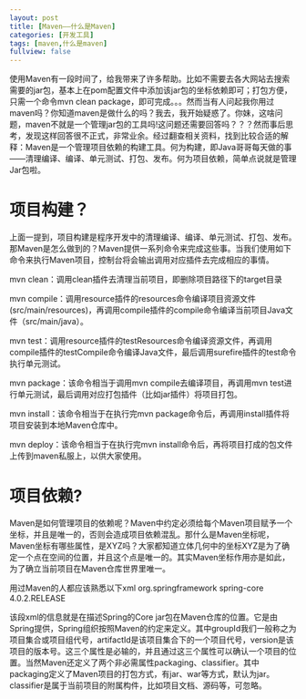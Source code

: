 ```yaml
---
layout: post
title: [Maven——什么是Maven]
categories: [开发工具]
tags: [maven,什么是maven]
fullview: false
---
```

使用Maven有一段时间了，给我带来了许多帮助。比如不需要去各大网站去搜索需要的jar包，基本上在pom配置文件中添加该jar包的坐标依赖即可；打包方便，只需一个命令mvn clean package，即可完成。。。然而当有人问起我你用过maven吗？你知道maven是做什么的吗？我去，我开始疑惑了。你妹，这啥问题，maven不就是一个管理jar包的工具吗!这问题还需要回答吗？？？然而事后思考，发现这样回答很不正式，非常业余。经过翻查相关资料，找到比较合适的解释：Maven是一个管理项目依赖的构建工具。何为构建，即Java哥哥每天做的事——清理编译、编译、单元测试、打包、发布。何为项目依赖，简单点说就是管理Jar包啦。

# 项目构建？

上面一提到，项目构建是程序开发中的清理编译、编译、单元测试、打包、发布。那Maven是怎么做到的？Maven提供一系列命令来完成这些事。当我们使用如下命令来执行Maven项目，控制台将会输出调用对应插件去完成相应的事情。

mvn clean：调用clean插件去清理当前项目，即删除项目路径下的target目录

mvn compile：调用resource插件的resources命令编译项目资源文件(src/main/resources)，再调用compile插件的compile命令编译当前项目Java文件（src/main/java）。

mvn test：调用resource插件的testResources命令编译资源文件，再调用compile插件的testCompile命令编译Java文件，最后调用surefire插件的test命令执行单元测试。

mvn package：该命令相当于调用mvn compile去编译项目，再调用mvn test进行单元测试，最后调用对应打包插件（比如jar插件）将项目打包。

mvn install：该命令相当于在执行完mvn package命令后，再调用install插件将项目安装到本地Maven仓库中。

mvn deploy：该命令相当于在执行完mvn install命令后，再将项目打成的包文件上传到maven私服上，以供大家使用。

# 项目依赖?

Maven是如何管理项目的依赖呢？Maven中约定必须给每个Maven项目赋予一个坐标，并且是唯一的，否则会造成项目依赖混乱。那什么是Maven坐标呢，Maven坐标有哪些属性，是XYZ吗？大家都知道立体几何中的坐标XYZ是为了确定一个点在空间的位置，并且这个点是唯一的。其实Maven坐标作用亦是如此，为了确立当前项目在Maven仓库世界里唯一。

用过Maven的人都应该熟悉以下xml
<dependency> <groupId>org.springframework</groupId> <artifactId>spring-core</artifactId> <version>4.0.2.RELEASE</version> </dependency>

该段xml的信息就是在描述Spring的Core jar包在Maven仓库的位置。它是由Spring提供，Spring组织按照Maven的约定来定义。其中groupId我们一般称之为项目集合或项目组代号，artifactId是该项目集合下的一个项目代号，version是该项目的版本号。这三个属性是必输的，并且通过这三个属性可以确认一个项目的位置。当然Maven还定义了两个非必需属性packaging、classifier。其中packaging定义了Maven项目的打包方式，有jar、war等方式，默认为jar。classifier是属于当前项目的附属构件，比如项目文档、源码等，可忽略。
